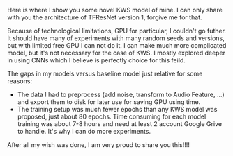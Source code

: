 Here is where I show you some novel KWS model of mine. I can only share with you the architecture of TFResNet version 1, forgive me for that.

Because of technological limitations, GPU for particular, I couldn't go futher. It should have many of experiments with many random seeds and versions, but with limited free GPU I can not do it.
I can make much more complicated model, but it's not necessary for the case of KWS. I mostly explored deeper in using CNNs which I believe is perfectly choice for this feild.

The gaps in my models versus baseline model just relative for some reasons:
- The data I had to preprocess (add noise, transform to Audio Feature, ...) and export them to disk for later use for saving GPU using time.
- The training setup was much fewer epochs than any KWS model was proposed, just about 80 epochs. Time consuming for each model training was about 7-8 hours and need at least 2 account Google Grive to handle. It's why I can do more experiments.

After all my wish was done, I am very proud to share you this!!!!
